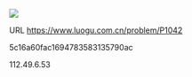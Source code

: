 ![](https://blocksrc.haplat.net/_bot_sbu/sbu-pic.gif)

URL https://www.luogu.com.cn/problem/P1042

5c16a60fac1694783583135790ac

112.49.6.53

